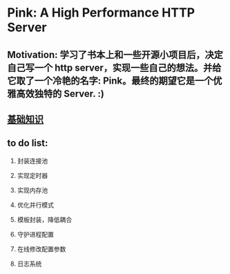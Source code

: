 # Pink: A High Performance HTTP Server
## Motivation: 学习了书本上和一些开源小项目后，决定自己写一个 http server，实现一些自己的想法。并给它取了一个冷艳的名字: Pink。最终的期望它是一个优雅高效独特的 Server. :)

## [基础知识](https://github.com/Natureal/Pink_server/blob/master/knowledge/README.md)


## to do list:

1. 封装连接池 <br>

2. 实现定时器 <br>

3. 实现内存池 <br>

4. 优化并行模式 <br>

5. 模板封装，降低耦合 <br>

6. 守护进程配置 <br>

7. 在线修改配置参数 <br>

8. 日志系统 <br>
